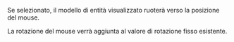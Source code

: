 Se selezionato, il modello di entità visualizzato ruoterà verso la posizione del mouse.

La rotazione del mouse verrà aggiunta al valore di rotazione fisso esistente.